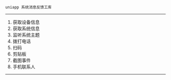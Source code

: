 ```
uniapp 系统消息反馈工库
```

---
1. 获取设备信息
2. 获取系统信息
3. 监听系统主题
4. 拨打电话
5. 扫码
6. 剪贴板
7. 截图事件
8. 手机联系人
--- 